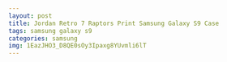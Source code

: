 ```yaml
---
layout: post
title: Jordan Retro 7 Raptors Print Samsung Galaxy S9 Case
tags: samsung galaxy s9
categories: samsung
img: 1EazJHO3_D8QE0sOy3Ipaxg8YUvmli6lT
---
```

